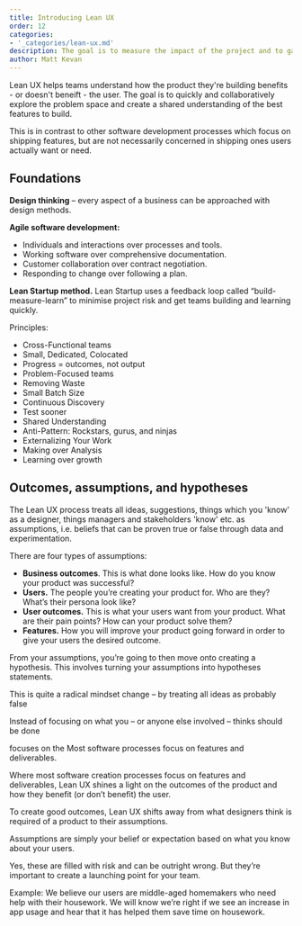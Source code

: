 ```yaml
---
title: Introducing Lean UX
order: 12
categories:
- '_categories/lean-ux.md'    
description: The goal is to measure the impact of the project and to gather your learnings, share them with the team and feed them into future projects.
author: Matt Kevan
---
```


Lean UX helps teams understand how the product they're building benefits - or doesn't beneift - the user. The goal is to quickly and collaboratively explore the problem space and create a shared understanding of the best features to build.

This is in contrast to other software development processes which focus on shipping features, but are not necessarily concerned in shipping ones users actually want or need.

## Foundations

**Design  thinking** – every aspect of a business can be approached with design methods.

**Agile software development:**

* Individuals and interactions over processes and tools.
* Working software over comprehensive documentation.
* Customer collaboration over contract negotiation.
* Responding to change over following a plan.

**Lean Startup method.** Lean Startup uses a feedback loop called “build-measure-learn” to minimise project risk and get teams building and learning quickly. 

Principles:

- Cross-Functional teams
- Small, Dedicated, Colocated
- Progress = outcomes, not output
- Problem-Focused teams
- Removing Waste
- Small Batch Size
- Continuous Discovery
- Test sooner
- Shared Understanding
- Anti-Pattern: Rockstars, gurus, and ninjas
- Externalizing Your Work
- Making over Analysis
- Learning over growth


## Outcomes, assumptions, and hypotheses



The Lean UX process treats all ideas, suggestions, things which you 'know' as a designer, things managers and stakeholders 'know' etc. as assumptions, i.e. beliefs that can be proven true or false through data and experimentation.

There are four types of assumptions:

* **Business outcomes**. This is what done looks like. How do you know your product was successful?
* **Users.** The people you’re creating your product for. Who are they? What’s their persona look like?
* **User outcomes.** This is what your users want from your product. What are their pain points? How can your product solve them?
* **Features.** How you will improve your product going forward in order to give your users the desired outcome. 


From your assumptions, you’re going to then move onto creating a hypothesis. This involves turning your assumptions into hypotheses statements. 

This is quite a radical mindset change – by treating all ideas as probably false




Instead of focusing on what you – or anyone else involved – thinks should be done

 focuses on the Most software processes focus on features and deliverables.

Where most software creation processes focus on features and deliverables, Lean UX shines a light on the outcomes of the product and how they benefit (or don’t benefit) the user.

To create good outcomes, Lean UX shifts away from what designers think is required of a product to their assumptions. 

Assumptions are simply your belief or expectation based on what you know about your users. 

Yes, these are filled with risk and can be outright wrong. But they’re important to create a launching point for your team. 



Example: We believe our users are middle-aged homemakers who need help with their housework. We will know we’re right if we see an increase in app usage and hear that it has helped them save time on housework. 